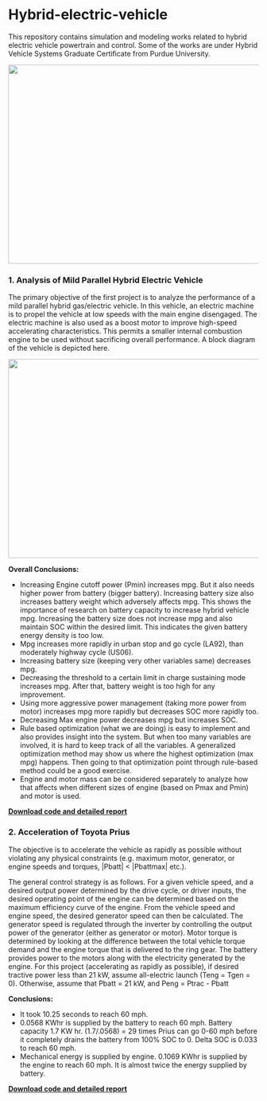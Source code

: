 # Hybrid-electric-vehicle

This repository contains simulation and modeling works related to hybrid electric vehicle powertrain and control. Some of the works are under Hybrid Vehicle Systems Graduate Certificate from Purdue University.

<img src="https://github.com/sudokhan112/Hybrid-electric-vehicle/blob/main/admin.png" width="600" height="400">

### 1. Analysis of Mild Parallel Hybrid Electric Vehicle

The primary objective of the first project is to analyze the performance of a mild parallel hybrid gas/electric vehicle. In this vehicle, an electric machine is to propel the vehicle at low speeds with the main engine disengaged. The electric machine is also used as a boost motor to improve high-speed accelerating characteristics. This permits a smaller internal combustion engine to be used without sacrificing overall performance. A block diagram of the vehicle is depicted here.

<img src="https://github.com/sudokhan112/Hybrid-electric-vehicle/blob/main/mild-hev/vehmod.png" width="600" height="400">

**Overall Conclusions:**
* Increasing Engine cutoff power (Pmin) increases mpg. But it also needs higher power from battery (bigger battery). Increasing battery size also increases battery weight which adversely affects mpg. This shows the importance of research on battery capacity to increase hybrid vehicle mpg. Increasing the battery size does not increase mpg and also maintain SOC within the desired limit. This indicates the given battery energy density is too low.
* Mpg increases more rapidly in urban stop and go cycle (LA92), than moderately highway cycle (US06).
* Increasing battery size (keeping very other variables same) decreases mpg.
* Decreasing the threshold to a certain limit in charge sustaining mode increases mpg. After that, battery weight is too high for any improvement.
* Using more aggressive power management (taking more power from motor) increases mpg more rapidly but decreases SOC more rapidly too.
* Decreasing Max engine power decreases mpg but increases SOC.
* Rule based optimization (what we are doing) is easy to implement and also provides insight into the system. But when too many variables are involved, it is hard to keep track of all the variables. A generalized optimization method may show us where the highest optimization (max mpg) happens. Then going to that optimization point through rule-based method could be a good exercise.
* Engine and motor mass can be considered separately to analyze how that affects when different sizes of engine (based on Pmax and Pmin) and motor is used.

**[Download code and detailed report](https://github.com/sudokhan112/Hybrid-electric-vehicle/tree/main/mild-hev)**


### 2. Acceleration of Toyota Prius

The objective is to accelerate the vehicle as rapidly as possible without violating any physical constraints (e.g. maximum motor, generator, or engine speeds and torques, |Pbatt| < |Pbattmax| etc.).

The general control strategy is as follows. For a given vehicle speed, and a desired output power determined by the drive cycle, or driver inputs, the desired operating point of the engine can be determined based on the maximum efficiency curve of the engine. From the vehicle speed and engine speed, the desired generator speed can then be calculated. The generator speed is regulated through the inverter by controlling the output power of the generator (either as generator or motor). Motor torque is determined by looking at the difference between the total vehicle torque demand and the engine torque that is delivered to the ring gear. The battery provides power to the motors along with the electricity generated by the engine. For this project (accelerating as rapidly as possible), if desired tractive power less than 21 kW, assume all-electric launch (Teng = Tgen = 0). Otherwise, assume that Pbatt = 21 kW, and Peng = Ptrac - Pbatt

**Conclusions:**
* It took 10.25 seconds to reach 60 mph. 
* 0.0568 KWhr is supplied by the battery to reach 60 mph. Battery capacity 1.7 KW hr. (1.7/.0568) = 29 times Prius can go 0-60 mph before it completely drains the battery from 100% SOC to 0. Delta SOC is 0.033 to reach 60 mph.
* Mechanical energy is supplied by engine. 0.1069 KWhr is supplied by the engine to reach 60 mph. It is almost twice the energy supplied by battery. 

**[Download code and detailed report](https://github.com/sudokhan112/Hybrid-electric-vehicle/tree/main/prius-acceleration)**


